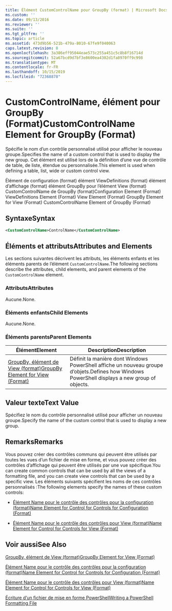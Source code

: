 ```yaml
---
title: Élément CustomControlName pour GroupBy (format) | Microsoft Docs
ms.custom: ''
ms.date: 09/13/2016
ms.reviewer: ''
ms.suite: ''
ms.tgt_pltfrm: ''
ms.topic: article
ms.assetid: 473d9b56-521b-479a-8010-67fe9f040063
caps.latest.revision: 8
ms.openlocfilehash: 3a386eff95044eae573c255a451c5c8b8f16714d
ms.sourcegitcommit: 52a67bcd9d7bf3e8600ea4302d1fa8970ff9c998
ms.translationtype: MT
ms.contentlocale: fr-FR
ms.lasthandoff: 10/15/2019
ms.locfileid: "72368878"
---
```

# <a name="customcontrolname-element-for-groupby-format"></a><span data-ttu-id="b6484-102">CustomControlName, élément pour GroupBy (Format)</span><span class="sxs-lookup"><span data-stu-id="b6484-102">CustomControlName Element for GroupBy (Format)</span></span>

<span data-ttu-id="b6484-103">Spécifie le nom d’un contrôle personnalisé utilisé pour afficher le nouveau groupe.</span><span class="sxs-lookup"><span data-stu-id="b6484-103">Specifies the name of a custom control that is used to display the new group.</span></span> <span data-ttu-id="b6484-104">Cet élément est utilisé lors de la définition d’une vue de contrôle de table, de liste, étendue ou personnalisée.</span><span class="sxs-lookup"><span data-stu-id="b6484-104">This element is used when defining a table, list, wide or custom control view.</span></span>

<span data-ttu-id="b6484-105">Élément de configuration (format) élément ViewDefinitions (format) élément d’affichage (format) élément GroupBy pour l’élément View (format) CustomControlName de GroupBy (format)</span><span class="sxs-lookup"><span data-stu-id="b6484-105">Configuration Element (Format) ViewDefinitions Element (Format) View Element (Format) GroupBy Element for View (Format) CustomControlName Element of GroupBy (Format)</span></span>

## <a name="syntax"></a><span data-ttu-id="b6484-106">Syntaxe</span><span class="sxs-lookup"><span data-stu-id="b6484-106">Syntax</span></span>

```xml
<CustomControlName>ControlName</CustomControlName>
```

## <a name="attributes-and-elements"></a><span data-ttu-id="b6484-107">Éléments et attributs</span><span class="sxs-lookup"><span data-stu-id="b6484-107">Attributes and Elements</span></span>

<span data-ttu-id="b6484-108">Les sections suivantes décrivent les attributs, les éléments enfants et les éléments parents de l’élément `CustomControlName`.</span><span class="sxs-lookup"><span data-stu-id="b6484-108">The following sections describe the attributes, child elements, and parent elements of the `CustomControlName` element.</span></span>

### <a name="attributes"></a><span data-ttu-id="b6484-109">Attributs</span><span class="sxs-lookup"><span data-stu-id="b6484-109">Attributes</span></span>

<span data-ttu-id="b6484-110">Aucune.</span><span class="sxs-lookup"><span data-stu-id="b6484-110">None.</span></span>

### <a name="child-elements"></a><span data-ttu-id="b6484-111">Éléments enfants</span><span class="sxs-lookup"><span data-stu-id="b6484-111">Child Elements</span></span>

<span data-ttu-id="b6484-112">Aucune.</span><span class="sxs-lookup"><span data-stu-id="b6484-112">None.</span></span>

### <a name="parent-elements"></a><span data-ttu-id="b6484-113">Éléments parents</span><span class="sxs-lookup"><span data-stu-id="b6484-113">Parent Elements</span></span>

|<span data-ttu-id="b6484-114">Élément</span><span class="sxs-lookup"><span data-stu-id="b6484-114">Element</span></span>|<span data-ttu-id="b6484-115">Description</span><span class="sxs-lookup"><span data-stu-id="b6484-115">Description</span></span>|
|-------------|-----------------|
|[<span data-ttu-id="b6484-116">GroupBy, élément de View (format)</span><span class="sxs-lookup"><span data-stu-id="b6484-116">GroupBy Element for View (Format)</span></span>](./groupby-element-for-view-format.md)|<span data-ttu-id="b6484-117">Définit la manière dont Windows PowerShell affiche un nouveau groupe d’objets.</span><span class="sxs-lookup"><span data-stu-id="b6484-117">Defines how Windows PowerShell displays a new group of objects.</span></span>|

## <a name="text-value"></a><span data-ttu-id="b6484-118">Valeur texte</span><span class="sxs-lookup"><span data-stu-id="b6484-118">Text Value</span></span>

<span data-ttu-id="b6484-119">Spécifiez le nom du contrôle personnalisé utilisé pour afficher un nouveau groupe.</span><span class="sxs-lookup"><span data-stu-id="b6484-119">Specify the name of the custom control that is used to display a new group.</span></span>

## <a name="remarks"></a><span data-ttu-id="b6484-120">Remarks</span><span class="sxs-lookup"><span data-stu-id="b6484-120">Remarks</span></span>

<span data-ttu-id="b6484-121">Vous pouvez créer des contrôles communs qui peuvent être utilisés par toutes les vues d’un fichier de mise en forme, et vous pouvez créer des contrôles d’affichage qui peuvent être utilisés par une vue spécifique.</span><span class="sxs-lookup"><span data-stu-id="b6484-121">You can create common controls that can be used by all the views of a formatting file, and you can create view controls that can be used by a specific view.</span></span> <span data-ttu-id="b6484-122">Les éléments suivants spécifient les noms de ces contrôles personnalisés :</span><span class="sxs-lookup"><span data-stu-id="b6484-122">The following elements specify the names of these custom controls:</span></span>

- [<span data-ttu-id="b6484-123">Élément Name pour le contrôle des contrôles pour la configuration (format)</span><span class="sxs-lookup"><span data-stu-id="b6484-123">Name Element for Control for Controls for Configuration (Format)</span></span>](./name-element-for-control-for-controls-for-configuration-format.md)

- [<span data-ttu-id="b6484-124">Élément Name pour le contrôle des contrôles pour View (format)</span><span class="sxs-lookup"><span data-stu-id="b6484-124">Name Element for Control for Controls for View (Format)</span></span>](./name-element-for-control-for-controls-for-view-format.md)

## <a name="see-also"></a><span data-ttu-id="b6484-125">Voir aussi</span><span class="sxs-lookup"><span data-stu-id="b6484-125">See Also</span></span>

[<span data-ttu-id="b6484-126">GroupBy, élément de View (format)</span><span class="sxs-lookup"><span data-stu-id="b6484-126">GroupBy Element for View (Format)</span></span>](./groupby-element-for-view-format.md)

[<span data-ttu-id="b6484-127">Élément Name pour le contrôle des contrôles pour la configuration (format)</span><span class="sxs-lookup"><span data-stu-id="b6484-127">Name Element for Control for Controls for Configuration (Format)</span></span>](./name-element-for-control-for-controls-for-configuration-format.md)

[<span data-ttu-id="b6484-128">Élément Name pour le contrôle des contrôles pour View (format)</span><span class="sxs-lookup"><span data-stu-id="b6484-128">Name Element for Control for Controls for View (Format)</span></span>](./name-element-for-control-for-controls-for-view-format.md)

[<span data-ttu-id="b6484-129">Écriture d’un fichier de mise en forme PowerShell</span><span class="sxs-lookup"><span data-stu-id="b6484-129">Writing a PowerShell Formatting File</span></span>](./writing-a-powershell-formatting-file.md)
